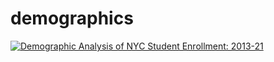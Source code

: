 # demographics
<div class='tableauPlaceholder' id='viz1692984103657' style='position: relative'><noscript><a href='#'><img alt='Demographic Analysis of NYC Student Enrollment: 2013-21 ' src='https:&#47;&#47;public.tableau.com&#47;static&#47;images&#47;De&#47;DemographicsbasedonEnrollment&#47;demographics&#47;1_rss.png' style='border: none' /></a></noscript><object class='tableauViz'  style='display:none;'><param name='host_url' value='https%3A%2F%2Fpublic.tableau.com%2F' /> <param name='embed_code_version' value='3' /> <param name='site_root' value='' /><param name='name' value='DemographicsbasedonEnrollment&#47;demographics' /><param name='tabs' value='no' /><param name='toolbar' value='yes' /><param name='static_image' value='https:&#47;&#47;public.tableau.com&#47;static&#47;images&#47;De&#47;DemographicsbasedonEnrollment&#47;demographics&#47;1.png' /> <param name='animate_transition' value='yes' /><param name='display_static_image' value='yes' /><param name='display_spinner' value='yes' /><param name='display_overlay' value='yes' /><param name='display_count' value='yes' /><param name='language' value='en-US' /></object></div>               
